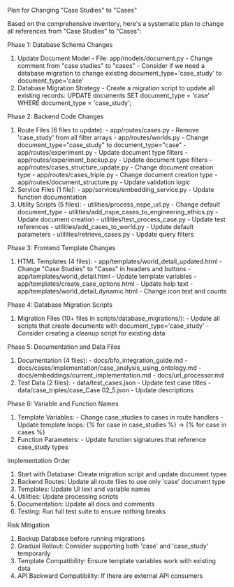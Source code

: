   Plan for Changing "Case Studies" to "Cases"

  Based on the comprehensive inventory, here's a systematic plan to change all references from "Case Studies" to "Cases":

  Phase 1: Database Schema Changes

  1. Update Document Model
    - File: app/models/document.py
    - Change comment from "case studies" to "cases"
    - Consider if we need a database migration to change existing document_type='case_study' to document_type='case'
  2. Database Migration Strategy
    - Create a migration script to update all existing records:
    UPDATE documents SET document_type = 'case' WHERE document_type = 'case_study';

  Phase 2: Backend Code Changes

  1. Route Files (6 files to update):
    - app/routes/cases.py - Remove 'case_study' from all filter arrays
    - app/routes/worlds.py - Change document_type="case_study" to document_type="case"
    - app/routes/experiment.py - Update document type filters
    - app/routes/experiment_backup.py - Update document type filters
    - app/routes/cases_structure_update.py - Change document creation type
    - app/routes/cases_triple.py - Change document creation type
    - app/routes/document_structure.py - Update validation logic
  2. Service Files (1 file):
    - app/services/embedding_service.py - Update function documentation
  3. Utility Scripts (5 files):
    - utilities/process_nspe_url.py - Change default document_type
    - utilities/add_nspe_cases_to_engineering_ethics.py - Update document creation
    - utilities/test_process_case.py - Update test references
    - utilities/add_cases_to_world.py - Update default parameters
    - utilities/retrieve_cases.py - Update query filters

  Phase 3: Frontend Template Changes

  1. HTML Templates (4 files):
    - app/templates/world_detail_updated.html - Change "Case Studies" to "Cases" in headers and buttons
    - app/templates/world_detail.html - Update template variables
    - app/templates/create_case_options.html - Update help text
    - app/templates/world_detail_dynamic.html - Change icon text and counts

  Phase 4: Database Migration Scripts

  1. Migration Files (10+ files in scripts/database_migrations/):
    - Update all scripts that create documents with document_type='case_study'
    - Consider creating a cleanup script for existing data

  Phase 5: Documentation and Data Files

  1. Documentation (4 files):
    - docs/bfo_integration_guide.md
    - docs/cases/implementation/case_analysis_using_ontology.md
    - docs/embeddings/current_implementation.md
    - docs/url_processor.md
  2. Test Data (2 files):
    - data/test_cases.json - Update test case titles
    - data/case_triples/case_Case 02_5.json - Update descriptions

  Phase 6: Variable and Function Names

  1. Template Variables:
    - Change case_studies to cases in route handlers
    - Update template loops: {% for case in case_studies %} → {% for case in cases %}
  2. Function Parameters:
    - Update function signatures that reference case_study types

  Implementation Order

  1. Start with Database: Create migration script and update document types
  2. Backend Routes: Update all route files to use only 'case' document type
  3. Templates: Update UI text and variable names
  4. Utilities: Update processing scripts
  5. Documentation: Update all docs and comments
  6. Testing: Run full test suite to ensure nothing breaks

  Risk Mitigation

  1. Backup Database before running migrations
  2. Gradual Rollout: Consider supporting both 'case' and 'case_study' temporarily
  3. Template Compatibility: Ensure template variables work with existing data
  4. API Backward Compatibility: If there are external API consumers
